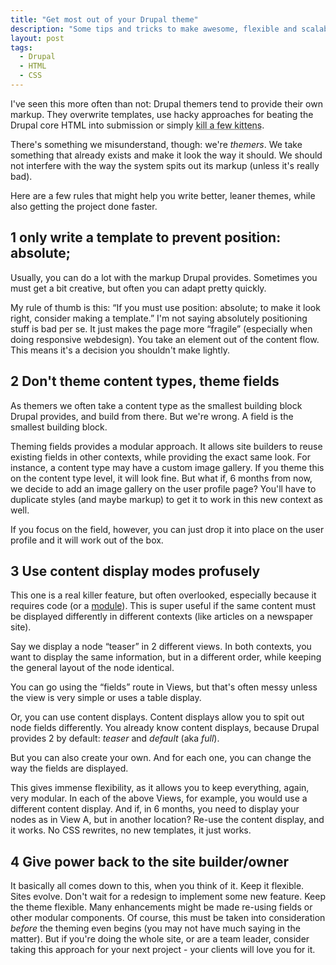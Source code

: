 ```yaml
---
title: "Get most out of your Drupal theme"
description: "Some tips and tricks to make awesome, flexible and scalable themes"
layout: post
tags:
  - Drupal
  - HTML
  - CSS
--- 
```


I've seen this more often than not: Drupal themers tend to provide their own markup. They overwrite templates, use hacky approaches for beating the Drupal core HTML into submission or simply <abbr title="Hack core">kill a few kittens</abbr>. 

There's something we misunderstand, though: we're *themers*. We take something that already exists and make it look the way it should. We should not interfere with the way the system spits out its markup (unless it's really bad). 

Here are a few rules that might help you write better, leaner themes, while also getting the project done faster. 

## 1 only write a template to prevent position: absolute;

Usually, you can do a lot with the markup Drupal provides. Sometimes you must get a bit creative, but often you can adapt pretty quickly. 

My rule of thumb is this: &ldquo;If you must use position: absolute; to make it look right, consider making a template.&rdquo; I'm not saying absolutely positioning stuff is bad per se. It just makes the page more &ldquo;fragile&rdquo; (especially when doing responsive webdesign). You take an element out of the content flow. This means it's a decision you shouldn't make lightly.


## 2 Don't theme content types, theme fields

As themers we often take a content type as the smallest building block Drupal provides, and build from there. But we're wrong. A field is the smallest building block. 

Theming fields provides a modular approach. It allows site builders to reuse existing fields in other contexts, while providing the exact same look. For instance, a content type may have a custom image gallery. If you theme this on the content type level, it will look fine. But what if, 6 months from now, we decide to add an image gallery on the user profile page? You'll have to duplicate styles (and maybe markup) to get it to work in this new context as well. 

If you focus on the field, however, you can just drop it into place on the user profile and it will work out of the box. 


## 3 Use content display modes profusely

This one is a real killer feature, but often overlooked, especially because it requires code (or a [module](https://drupal.org/project/entity_view_mode)). This is super useful if the same content must be displayed differently in different contexts (like articles on a newspaper site). 

Say we display a node &ldquo;teaser&rdquo; in 2 different views. In both contexts, you want to display the same information, but in a different order, while keeping the general layout of the node identical.

You can go using the &ldquo;fields&rdquo; route in Views, but that's often messy unless the view is very simple or uses a table display.

Or, you can use content displays. Content displays allow you to spit out node fields differently. You already know content displays, because Drupal provides 2 by default: *teaser* and *default* (aka *full*).

But you can also create your own. And for each one, you can change the way the fields are displayed. 

This gives immense flexibility, as it allows you to keep everything, again, very modular. In each of the above Views, for example, you would use a different content display. And if, in 6 months, you need to display your nodes as in View A, but in another location? Re-use the content display, and it works. No CSS rewrites, no new templates, it just works.


## 4 Give power back to the site builder/owner

It basically all comes down to this, when you think of it. Keep it flexible. Sites evolve. Don't wait for a redesign to implement some new feature. Keep the theme flexible. Many enhancements might be made re-using fields or other modular components. Of course, this must be taken into consideration *before* the theming even begins (you may not have much saying in the matter). But if you're doing the whole site, or are a team leader, consider taking this approach for your next project - your clients will love you for it.
